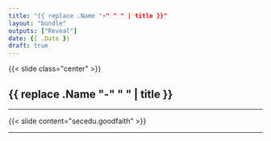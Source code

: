 ```yaml
---
title: "{{ replace .Name "-" " " | title }}"
layout: "bundle"
outputs: ["Reveal"]
date: {{ .Date }}
draft: true
---
```


{{< slide class="center" >}}

## {{ replace .Name "-" " " | title }}

---

{{< slide content="secedu.goodfaith" >}}

---

